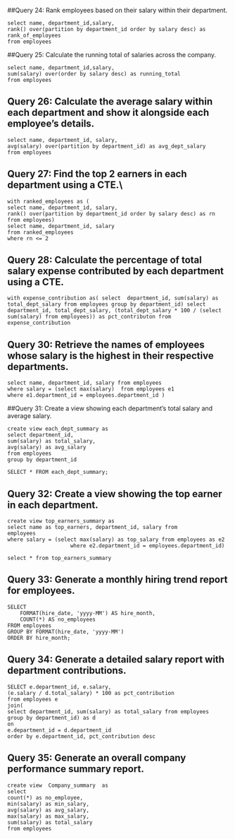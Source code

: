 
##Query 24: Rank employees based on their salary within their department.
```
select name, department_id,salary,
rank() over(partition by department_id order by salary desc) as rank_of_employees
from employees
```

##Query 25: Calculate the running total of salaries across the company.
```
select name, department_id,salary,
sum(salary) over(order by salary desc) as running_total
from employees
```

## Query 26: Calculate the average salary within each department and show it alongside each employee’s details.
```
select name, department_id, salary,
avg(salary) over(partition by department_id) as avg_dept_salary
from employees
```

## Query 27: Find the top 2 earners in each department using a CTE.\
```
with ranked_employees as (
select name, department_id, salary,
rank() over(partition by department_id order by salary desc) as rn from employees)
select name, department_id, salary
from ranked_employees
where rn <= 2
```

## Query 28: Calculate the percentage of total salary expense contributed by each department using a CTE.
``
with expense_contribution as(
select  department_id, sum(salary) as total_dept_salary
from employees
group by department_id)
select  department_id, total_dept_salary, (total_dept_salary * 100 / (select sum(salary) from employees)) as pct_contributon
from expense_contribution
``
## Query 30: Retrieve the names of employees whose salary is the highest in their respective departments.
```
select name, department_id, salary from employees
where salary = (select max(salary)  from employees e1
where e1.department_id = employees.department_id )
```

##Query 31: Create a view showing each department’s total salary and average salary.
```
create view each_dept_summary as 
select department_id, 
sum(salary) as total_salary,
avg(salary) as avg_salary 
from employees
group by department_id

SELECT * FROM each_dept_summary;
```

## Query 32: Create a view showing the top earner in each department.
```
create view top_earners_summary as 
select name as top_earners, department_id, salary from
employees
where salary = (select max(salary) as top_salary from employees as e2
					where e2.department_id = employees.department_id)
					
select * from top_earners_summary
```

## Query 33: Generate a monthly hiring trend report for employees.
```
SELECT 
    FORMAT(hire_date, 'yyyy-MM') AS hire_month,
    COUNT(*) AS no_employees
FROM employees
GROUP BY FORMAT(hire_date, 'yyyy-MM')
ORDER BY hire_month;
```

## Query 34: Generate a detailed salary report with department contributions.
```
SELECT e.department_id, e.salary, 
(e.salary / d.total_salary) * 100 as pct_contribution
from employees e
join(
select department_id, sum(salary) as total_salary from employees  group by department_id) as d
on
e.department_id = d.department_id
order by e.department_id, pct_contribution desc
```

## Query 35: Generate an overall company performance summary report.
```
create view  Company_summary  as
select 
count(*) as no_employee,
min(salary) as min_salary,
avg(salary) as avg_salary,
max(salary) as max_salary,
sum(salary) as total_salary
from employees
```
